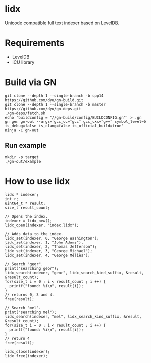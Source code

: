 lidx
====

Unicode compatible full text indexer based on LevelDB.

Requirements
============
- LevelDB
- ICU library

Build via GN
============================
```
git clone --depth 1 --single-branch -b cpp14 https://github.com/dyu/gn-build.git
git clone --depth 1 --single-branch -b master https://github.com/dyu/gn-deps.git
./gn-deps/fetch.sh
echo 'buildconfig = "//gn-build/config/BUILDCONFIG.gn"' > .gn
gn gen gn-out --args='gcc_cc="gcc" gcc_cxx="g++" symbol_level=0 is_debug=false is_clang=false is_official_build=true'
ninja -C gn-out
```

## Run example
```
mkdir -p target
./gn-out/example
```

How to use lidx
===============

```
lidx * indexer;
int r;
uint64_t * result;
size_t result_count;

// Opens the index.
indexer = lidx_new();
lidx_open(indexer, "index.lidx");

// Adds data to the index.
lidx_set(indexer, 0, "George Washington");
lidx_set(indexer, 1, "John Adams");
lidx_set(indexer, 2, "Thomas Jefferson");
lidx_set(indexer, 3, "George Michael");
lidx_set(indexer, 4, "George Méliès");

// Search "geor".
print("searching geor");
lidx_search(indexer, "geor", lidx_search_kind_suffix, &result, &result_count);
for(size_t i = 0 ; i < result_count ; i ++) {
  printf("found: %i\n", result[i]);
}
// returns 0, 3 and 4.
free(result);

// Search "mel".
print("searching mel");
lidx_search(indexer, "mel", lidx_search_kind_suffix, &result, &result_count);
for(size_t i = 0 ; i < result_count ; i ++) {
  printf("found: %i\n", result[i]);
}
// return 4
free(result);

lidx_close(indexer);
lidx_free(indexer);
```

